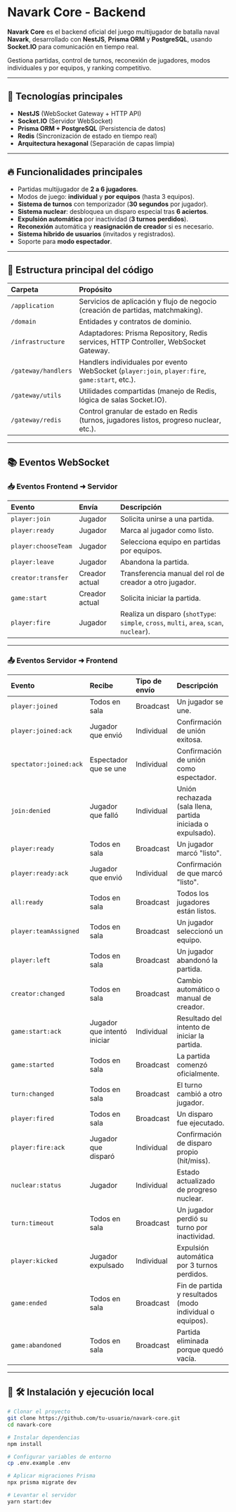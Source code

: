 # Navark Core - Backend

**Navark Core** es el backend oficial del juego multijugador de batalla naval **Navark**, desarrollado con **NestJS**, **Prisma ORM** y **PostgreSQL**, usando **Socket.IO** para comunicación en tiempo real.

Gestiona partidas, control de turnos, reconexión de jugadores, modos individuales y por equipos, y ranking competitivo.

---

## 🚀 Tecnologías principales

- **NestJS** (WebSocket Gateway + HTTP API)
- **Socket.IO** (Servidor WebSocket)
- **Prisma ORM + PostgreSQL** (Persistencia de datos)
- **Redis** (Sincronización de estado en tiempo real)
- **Arquitectura hexagonal** (Separación de capas limpia)

---

## 🔥 Funcionalidades principales

- Partidas multijugador de **2 a 6 jugadores**.
- Modos de juego: **individual** y **por equipos** (hasta 3 equipos).
- **Sistema de turnos** con temporizador (**30 segundos** por jugador).
- **Sistema nuclear**: desbloquea un disparo especial tras **6 aciertos**.
- **Expulsión automática** por inactividad (**3 turnos perdidos**).
- **Reconexión** automática y **reasignación de creador** si es necesario.
- **Sistema híbrido de usuarios** (invitados y registrados).
- Soporte para **modo espectador**.

---

## 📂 Estructura principal del código

| Carpeta | Propósito |
|:--------|:---------|
| `/application` | Servicios de aplicación y flujo de negocio (creación de partidas, matchmaking). |
| `/domain` | Entidades y contratos de dominio. |
| `/infrastructure` | Adaptadores: Prisma Repository, Redis services, HTTP Controller, WebSocket Gateway. |
| `/gateway/handlers` | Handlers individuales por evento WebSocket (`player:join`, `player:fire`, `game:start`, etc.). |
| `/gateway/utils` | Utilidades compartidas (manejo de Redis, lógica de salas Socket.IO). |
| `/gateway/redis` | Control granular de estado en Redis (turnos, jugadores listos, progreso nuclear, etc.). |

---

## 📚 Eventos WebSocket

### 📥 Eventos Frontend ➜ Servidor

| Evento | Envía | Descripción |
|:-------|:------|:------------|
| `player:join` | Jugador | Solicita unirse a una partida. |
| `player:ready` | Jugador | Marca al jugador como listo. |
| `player:chooseTeam` | Jugador | Selecciona equipo en partidas por equipos. |
| `player:leave` | Jugador | Abandona la partida. |
| `creator:transfer` | Creador actual | Transferencia manual del rol de creador a otro jugador. |
| `game:start` | Creador actual | Solicita iniciar la partida. |
| `player:fire` | Jugador | Realiza un disparo (`shotType`: `simple`, `cross`, `multi`, `area`, `scan`, `nuclear`). |

---

### 📤 Eventos Servidor ➜ Frontend

| Evento | Recibe | Tipo de envío | Descripción |
|:-------|:------|:----------------|:------------|
| `player:joined` | Todos en sala | Broadcast | Un jugador se une. |
| `player:joined:ack` | Jugador que envió | Individual | Confirmación de unión exitosa. |
| `spectator:joined:ack` | Espectador que se une | Individual | Confirmación de unión como espectador. |
| `join:denied` | Jugador que falló | Individual | Unión rechazada (sala llena, partida iniciada o expulsado). |
| `player:ready` | Todos en sala | Broadcast | Un jugador marcó "listo". |
| `player:ready:ack` | Jugador que envió | Individual | Confirmación de que marcó "listo". |
| `all:ready` | Todos en sala | Broadcast | Todos los jugadores están listos. |
| `player:teamAssigned` | Todos en sala | Broadcast | Un jugador seleccionó un equipo. |
| `player:left` | Todos en sala | Broadcast | Un jugador abandonó la partida. |
| `creator:changed` | Todos en sala | Broadcast | Cambio automático o manual de creador. |
| `game:start:ack` | Jugador que intentó iniciar | Individual | Resultado del intento de iniciar la partida. |
| `game:started` | Todos en sala | Broadcast | La partida comenzó oficialmente. |
| `turn:changed` | Todos en sala | Broadcast | El turno cambió a otro jugador. |
| `player:fired` | Todos en sala | Broadcast | Un disparo fue ejecutado. |
| `player:fire:ack` | Jugador que disparó | Individual | Confirmación de disparo propio (hit/miss). |
| `nuclear:status` | Jugador | Individual | Estado actualizado de progreso nuclear. |
| `turn:timeout` | Todos en sala | Broadcast | Un jugador perdió su turno por inactividad. |
| `player:kicked` | Jugador expulsado | Individual | Expulsión automática por 3 turnos perdidos. |
| `game:ended` | Todos en sala | Broadcast | Fin de partida y resultados (modo individual o equipos). |
| `game:abandoned` | Todos en sala | Broadcast | Partida eliminada porque quedó vacía. |

---

## 🔧 🛠️ Instalación y ejecución local

```bash
# Clonar el proyecto
git clone https://github.com/tu-usuario/navark-core.git
cd navark-core

# Instalar dependencias
npm install

# Configurar variables de entorno
cp .env.example .env

# Aplicar migraciones Prisma
npx prisma migrate dev

# Levantar el servidor
yarn start:dev
